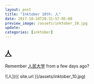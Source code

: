 ```yaml
---
layout: post
title: "Inktober 10th: 人"
date: 2017-10-10T20:31:57-05:00
preview_image: /assets/inktober_10.jpg
update: 
categories: [inktober]
---
```


## [人](http://www.learnchineseez.com/read-write/traditional/view.php?code=4eba&last=1)

Remember [人民大学](http://www.ruc.edu.cn/en) from a few days ago?

![人]({{ site.url }}/assets/inktober_10.jpg)
